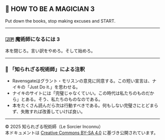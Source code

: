 ## 🧛 HOW TO BE A MAGICIAN 3 

Put down the books, stop making excuses and START.

---

### 🇯🇵 魔術師になるには 3

本を閉じろ。言い訳をやめろ。そして始めろ。

---

### 🐌 「知られざる呪術師」による注釈

- Ravensgateはグラント・モリスンの意見に同意する。この短い宣言は、ナイキの「Just Do it.」を思わせる。
- ナイキのサイトには「完璧じゃなくていい。この時代は私たちのものだから」とある。そう、私たちのものなのである。
- 本をたくさん読んだら次は行動すべきである。何もしない完璧さにとどまらず、失敗すれば改善していけば良い。

---

© 2025 知られざる呪術師（Le Sorcier Inconnu）  
本ドキュメントは [Creative Commons BY-SA 4.0](https://creativecommons.org/licenses/by-sa/4.0/deed.ja) に基づき公開されています。
